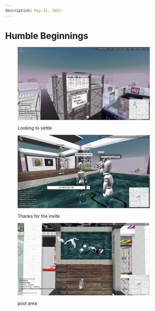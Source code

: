 ```yaml
---
description: May 21, 2021
---
```


# Humble Beginnings

<figure><img src="../.gitbook/assets/image.png" alt=""><figcaption><p>Looking to settle</p></figcaption></figure>



<figure><img src="../.gitbook/assets/image (7).png" alt=""><figcaption><p>Thanks for the invite</p></figcaption></figure>



<figure><img src="../.gitbook/assets/image (9).png" alt=""><figcaption><p>pool area </p></figcaption></figure>
